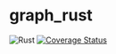 # graph_rust
![Rust](https://github.com/hephaistos-forge/graph_rust/workflows/Rust/badge.svg)
[![Coverage Status](https://coveralls.io/repos/github/hephaistos-forge/graph_rust/badge.svg?branch=master)](https://coveralls.io/github/hephaistos-forge/graph_rust?branch=master)
